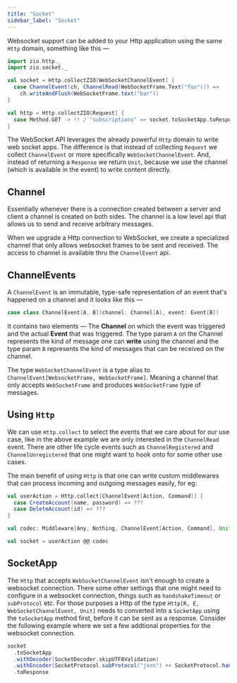 ```yaml
---
title: "Socket"
sidebar_label: "Socket"
---
```


Websocket support can be added to your Http application using the same `Http` domain, something like this —

```scala
import zio.http._
import zio.socket._

val socket = Http.collectZIO[WebSocketChannelEvent] {
  case ChannelEvent(ch, ChannelRead(WebSocketFrame.Text("foo"))) =>
    ch.writeAndFlush(WebSocketFrame.text("bar"))
}

val http = Http.collectZIO[Request] {
  case Method.GET -> !! / "subscriptions" => socket.toSocketApp.toResponse
}
```

The WebSocket API leverages the already powerful `Http` domain to write web socket apps. The difference is that instead
of collecting `Request` we collect `ChannelEvent` or more specifically `WebSocketChannelEvent`. And, instead of
returning
a `Response` we return `Unit`, because we use the channel (which is available in the event) to write content directly.

## Channel

Essentially whenever there is a connection created between a server and client a channel is created on both sides. The
channel is a low level api that allows us to send and receive arbitrary messages.

When we upgrade a Http connection to WebSocket, we create a specialized channel that only allows websocket frames to be
sent and received. The access to channel is available thru the `ChannelEvent` api.

## ChannelEvents

A `ChannelEvent` is an immutable, type-safe representation of an event that's happened on a channel and it looks like
this —

```scala
case class ChannelEvent[A, B](channel: Channel[A], event: Event[B])
```

It contains two elements — The **Channel** on which the event was triggered and the actual **Event** that was triggered.
The
type param `A` on the Channel represents the kind of message one can **write** using the channel and the type param `B`
represents the kind of messages that can be received on the channel.

The type `WebSocketChannelEvent` is a type alias to `ChannelEvent[WebsocketFrame, WebSocketFrame]`. Meaning a channel
that only accepts `WebSocketFrame` and produces `WebSocketFrame` type of messages.

## Using `Http`

We can use `Http.collect` to select the events that we care about for our use case, like in the above example we are
only interested in the `ChannelRead` event. There are other life cycle events such as `ChannelRegistered`
and `ChannelUnregistered` that one might want to hook onto for some other use cases.

The main benefit of using `Http` is that one can write custom middlewares that can process incoming and outgoing
messages easily, for eg:

```scala
val userAction = Http.collect[ChannelEvent[Action, Command]] {
  case CreateAccount(name, password) => ???
  case DeleteAccount(id) => ???
}

val codec: Middleware[Any, Nothing, ChannelEvent[Action, Command], Unit, WebSocketChannelEvent, Unit]

val socket = userAction @@ codec
```

## SocketApp

The `Http` that accepts `WebSocketChannelEvent` isn't enough to create a websocket connection. There some other settings
that one might need to configure in a websocket connection, things such as `handshakeTimeout` or `subProtocol` etc. For
those purposes a Http of the type `Http[R, E, WebSocketChannelEvent, Unit]` needs to converted into a `SocketApp` using
the `toSocketApp` method first, before it can be sent as a response. Consider the following example where we set a few
addtional properties for the websocket connection.

```scala
socket
  .toSocketApp
  .withDecoder(SocketDecoder.skipUTF8Validation)
  .withEncoder(SocketProtocol.subProtocol("json") ++ SocketProtocol.handshakeTimeout(5 seconds))
  .toResponse
```